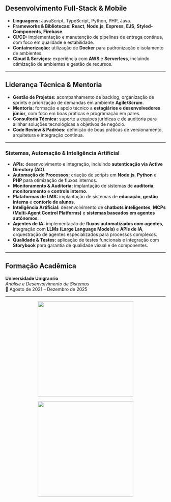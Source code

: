 ## **Desenvolvimento Full-Stack & Mobile**

* **Linguagens:** JavaScript, TypeScript, Python, PHP, Java.
* **Frameworks & Bibliotecas:** **React**, **Node.js**, **Express**, **EJS**, **Styled-Components**, **Firebase**.
* **CI/CD:** implementação e manutenção de pipelines de entrega contínua, com foco em qualidade e estabilidade.
* **Containerização:** utilização de **Docker** para padronização e isolamento de ambientes.
* **Cloud & Serviços:** experiência com **AWS** e **Serverless**, incluindo otimização de ambientes e gestão de recursos.

---

## **Liderança Técnica & Mentoria**

* **Gestão de Projetos:** acompanhamento de backlog, organização de sprints e priorização de demandas em ambiente **Agile/Scrum**.
* **Mentoria:** formação e apoio técnico a **estagiários e desenvolvedores júnior**, com foco em boas práticas e programação em pares.
* **Consultoria Técnica:** suporte a equipes jurídicas e de auditoria para alinhar soluções tecnológicas a objetivos de negócio.
* **Code Review & Padrões:** definição de boas práticas de versionamento, arquitetura e integração contínua.

---

### **Sistemas, Automação & Inteligência Artificial**

* **APIs:** desenvolvimento e integração, incluindo **autenticação via Active Directory (AD)**.
* **Automação de Processos:** criação de scripts em **Node.js**, **Python** e **PHP** para otimização de fluxos internos.
* **Monitoramento & Auditoria:** implantação de sistemas de **auditoria**, **monitoramento** e **controle interno**.
* **Plataformas de LMS:** implantação de sistemas de **educação**, **gestão interna** e **contorle de alunos**.
* **Inteligência Artificial:** desenvolvimento de **chatbots inteligentes**, **MCPs (Multi-Agent Control Platforms)** e **sistemas baseados em agentes autônomos**.
* **Agentes de IA:** implementação de **fluxos automatizados com agentes**, integração com **LLMs (Large Language Models)** e **APIs de IA**, orquestração de agentes especializados para processos complexos.
* **Qualidade & Testes:** aplicação de testes funcionais e integração com **Storybook** para garantia de qualidade visual e de componentes.

---

## **Formação Acadêmica**

**Universidade Unigranrio**<br/>
*Análise e Desenvolvimento de Sistemas*<br/>
📅 Agosto de 2021 – Dezembro de 2025

---

<p align="center">
  <a href="https://github.com/anuraghazra/github-readme-stats">
    <img width="300" src="https://github-readme-stats.vercel.app/api/top-langs/?username=abelmagnag0&layout=compact&theme=dracula&count_private=true" />
  </a>
</p>

<p align="center">
  <img src="https://miro.medium.com/v2/1*54_--49lwKngQUw0bNPijQ.gif"  width="300" />
</p>



